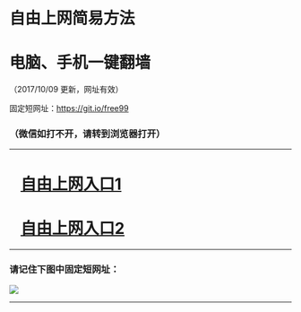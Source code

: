 ﻿# 自由上网简易方法

# 电脑、手机一键翻墙

（2017/10/09 更新，网址有效）

固定短网址：https://git.io/free99

### （微信如打不开，请转到浏览器打开）


***





# &nbsp;&nbsp; <a href="http://ft1285414232.fwq-tz-1001.info/fwqtz01.html?t=100900124760 " target="_blank">自由上网入口1</a>
# &nbsp;&nbsp; <a href="http://ft2919311953.fwq-tz-1002.info/fwqtz02.html?t=10090019860 " target="_blank">自由上网入口2</a>
***

### 请记住下图中固定短网址：

<img src="https://s3-us-west-2.amazonaws.com/fwq-1001/yjfq-20170905okok.png" /> 


***


